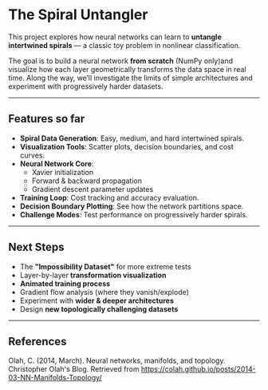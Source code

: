 # The Spiral Untangler

This project explores how neural networks can learn to **untangle intertwined spirals** — a classic toy problem in nonlinear classification.  

The goal is to build a neural network **from scratch** (NumPy only)and visualize how each layer geometrically transforms the data space in real time. Along the way, we’ll investigate the limits of simple architectures and experiment with progressively harder datasets.

---

## Features so far
- **Spiral Data Generation**: Easy, medium, and hard intertwined spirals.
- **Visualization Tools**: Scatter plots, decision boundaries, and cost curves.
- **Neural Network Core**:
  - Xavier initialization
  - Forward & backward propagation
  - Gradient descent parameter updates
- **Training Loop**: Cost tracking and accuracy evaluation.
- **Decision Boundary Plotting**: See how the network partitions space.
- **Challenge Modes**: Test performance on progressively harder spirals.

---

## Next Steps
- The **"Impossibility Dataset"** for more extreme tests  
- Layer-by-layer **transformation visualization**  
- **Animated training process**  
- Gradient flow analysis (where they vanish/explode)  
- Experiment with **wider & deeper architectures**  
- Design **new topologically challenging datasets**

---

## References

Olah, C. (2014, March). Neural networks, manifolds, and topology. Christopher Olah's Blog. Retrieved from https://colah.github.io/posts/2014-03-NN-Manifolds-Topology/
